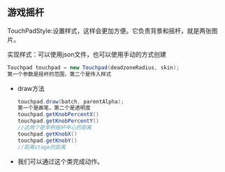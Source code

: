 ## 游戏摇杆

TouchPadStyle:设置样式，这样会更加方便。它负责背景和摇杆，就是两张图片。

实现样式：可以使用json文件，也可以使用手动的方式创建

```java
Touchpad touchpad = new Touchpad(deadzoneRadius, skin);
第一个参数是摇杆的范围，第二个是传入样式	
```

- draw方法

  ```JAVA
  touchpad.draw(batch, parentAlpha);
  第一个是画笔，第二个是透明度
  touchpad.getKnobPercentX()
  touchpad.getKnobPercentY()
  //这两个是举例摇杆中心的距离
  touchpad.getKnobX()
  touchpad.getKnobY()
  //距离stage的距离
  ```

  

- 我们可以通过这个类完成动作。